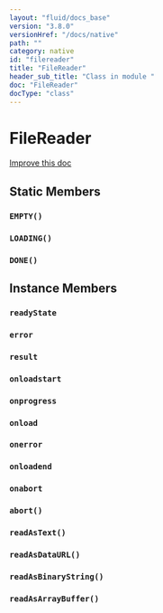 ```yaml
---
layout: "fluid/docs_base"
version: "3.8.0"
versionHref: "/docs/native"
path: ""
category: native
id: "filereader"
title: "FileReader"
header_sub_title: "Class in module "
doc: "FileReader"
docType: "class"
---
```


<h1 class="api-title">FileReader</h1>

<a class="improve-v2-docs" href="http://github.com/driftyco/ionic-native/edit/master/src/@ionic-native/plugins/file/index.ts#L495">
  Improve this doc
</a>







<h2>Static Members</h2>
<h3><a class="anchor" name="EMPTY" href="#EMPTY"></a><code>EMPTY()</code></h3>





<h3><a class="anchor" name="LOADING" href="#LOADING"></a><code>LOADING()</code></h3>





<h3><a class="anchor" name="DONE" href="#DONE"></a><code>DONE()</code></h3>









<h2>Instance Members</h2>
<h3><a class="anchor" name="readyState" href="#readyState"></a><code>readyState</code></h3>




<h3><a class="anchor" name="error" href="#error"></a><code>error</code></h3>




<h3><a class="anchor" name="result" href="#result"></a><code>result</code></h3>




<h3><a class="anchor" name="onloadstart" href="#onloadstart"></a><code>onloadstart</code></h3>




<h3><a class="anchor" name="onprogress" href="#onprogress"></a><code>onprogress</code></h3>




<h3><a class="anchor" name="onload" href="#onload"></a><code>onload</code></h3>




<h3><a class="anchor" name="onerror" href="#onerror"></a><code>onerror</code></h3>




<h3><a class="anchor" name="onloadend" href="#onloadend"></a><code>onloadend</code></h3>




<h3><a class="anchor" name="onabort" href="#onabort"></a><code>onabort</code></h3>




<h3><a class="anchor" name="abort" href="#abort"></a><code>abort()</code></h3>




<h3><a class="anchor" name="readAsText" href="#readAsText"></a><code>readAsText()</code></h3>




<h3><a class="anchor" name="readAsDataURL" href="#readAsDataURL"></a><code>readAsDataURL()</code></h3>




<h3><a class="anchor" name="readAsBinaryString" href="#readAsBinaryString"></a><code>readAsBinaryString()</code></h3>




<h3><a class="anchor" name="readAsArrayBuffer" href="#readAsArrayBuffer"></a><code>readAsArrayBuffer()</code></h3>










